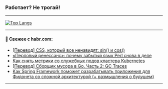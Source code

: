 ### Работает? Не трогай!

---
<!--
#### 🛠️ Technical stack:

![Java](https://img.shields.io/badge/Java-informational?logo=Oracle&style=flat&logoColor=white&color=FF4500)
![Kotlin](https://img.shields.io/badge/Kotlin-informational?logo=Kotlin&style=flat&logoColor=white&color=774D97)
![TS](https://img.shields.io/badge/TypeScript-informational?logo=typeScript&style=flat&logoColor=black&color=017acc)
![Python](https://img.shields.io/badge/Python-informational?logo=Python&style=flat&logoColor=black&color=ffdd54) <br>
![Spring](https://img.shields.io/badge/Spring-informational?logo=Spring&style=flat&logoColor=white&color=6DB33F) 
![SpringBoot](https://img.shields.io/badge/SpringBoot-informational?logo=SpringBoot&style=flat&logoColor=white&color=6DB33F)
![Nest](https://img.shields.io/badge/NestJS-informational?logo=NestJS&style=flat&logoColor=white&color=E0234E) 
![NodeJS](https://img.shields.io/badge/NodeJS-informational?logo=node.js&style=flat&logoColor=white&color=70A760)<br>
![PostgreSQL](https://img.shields.io/badge/PostgreSQL-informational?logo=PostgreSQL&style=flat&logoColor=white&color=DAA520)
![MongoDB](https://img.shields.io/badge/MongoDB-informational?logo=MongoDB&style=flat&logoColor=white&color=870000)
![Apache](https://img.shields.io/badge/Apache-informational?logo=apache&style=flat&logoColor=white&color=f74e28)

___ 
-->

<!--- #### 🛠️ : --->

[![Top Langs](https://github-readme-stats-82jvfl3w3-advtsettinggmailcoms-projects.vercel.app/api/top-langs/?username=zloylis&langs_count=10&hide_title=true&title_color=e6edf3&size_weight=0.5&count_weight=0.5&layout=compact&hide_progress=true&hide_border=true&theme=dracula&hide=css,makefile,cmake)](https://github.com/zloylis)

<!---


####  :octocat:&nbsp;&nbsp; Статистика:

![GitHub stats](https://github-readme-stats-u2qms2cxw-advtsettinggmailcoms-projects.vercel.app/api?username=zloylis&show_icons=true&hide_border=true&theme=dracula&title_color=e6edf3&include_all_commits=true&count_private=true&hide_rank=false&hide_title=true&rank_icon=github)
-->
---

#### 💬 Свежее с habr.com:

<!-- BLOG-POST-LIST:START -->
- [[Перевод] CSS, который все ненавидят: sin&lpar;&rpar; и cos&lpar;&rpar;](https://habr.com/ru/articles/949004/?utm_source=habrahabr&utm_medium=rss&utm_campaign=949004)
- [«Перловый ренессанс»: почему забытый язык Perl снова в деле](https://habr.com/ru/companies/ru_mts/articles/950066/?utm_source=habrahabr&utm_medium=rss&utm_campaign=950066)
- [Как снять метрики со служебных подов кластера Kubernetes](https://habr.com/ru/companies/selectel/articles/949354/?utm_source=habrahabr&utm_medium=rss&utm_campaign=949354)
- [[Перевод] Сборщик мусора в Go. Часть 2: GC Traces](https://habr.com/ru/articles/948864/?utm_source=habrahabr&utm_medium=rss&utm_campaign=948864)
- [Как Spring Framework поможет разрабатывать приложения для Фидонета со сложной архитектурой &lpar;+ размышления о будущем&rpar;](https://habr.com/ru/articles/950122/?utm_source=habrahabr&utm_medium=rss&utm_campaign=950122)
<!-- BLOG-POST-LIST:END -->

---
